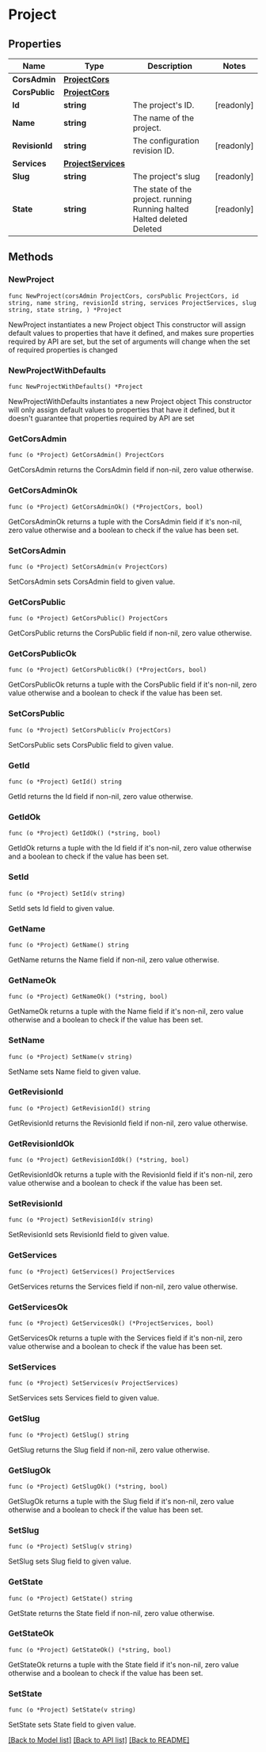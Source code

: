 # Project

## Properties

Name | Type | Description | Notes
------------ | ------------- | ------------- | -------------
**CorsAdmin** | [**ProjectCors**](ProjectCors.md) |  | 
**CorsPublic** | [**ProjectCors**](ProjectCors.md) |  | 
**Id** | **string** | The project&#39;s ID. | [readonly] 
**Name** | **string** | The name of the project. | 
**RevisionId** | **string** | The configuration revision ID. | [readonly] 
**Services** | [**ProjectServices**](ProjectServices.md) |  | 
**Slug** | **string** | The project&#39;s slug | [readonly] 
**State** | **string** | The state of the project. running Running halted Halted deleted Deleted | [readonly] 

## Methods

### NewProject

`func NewProject(corsAdmin ProjectCors, corsPublic ProjectCors, id string, name string, revisionId string, services ProjectServices, slug string, state string, ) *Project`

NewProject instantiates a new Project object
This constructor will assign default values to properties that have it defined,
and makes sure properties required by API are set, but the set of arguments
will change when the set of required properties is changed

### NewProjectWithDefaults

`func NewProjectWithDefaults() *Project`

NewProjectWithDefaults instantiates a new Project object
This constructor will only assign default values to properties that have it defined,
but it doesn't guarantee that properties required by API are set

### GetCorsAdmin

`func (o *Project) GetCorsAdmin() ProjectCors`

GetCorsAdmin returns the CorsAdmin field if non-nil, zero value otherwise.

### GetCorsAdminOk

`func (o *Project) GetCorsAdminOk() (*ProjectCors, bool)`

GetCorsAdminOk returns a tuple with the CorsAdmin field if it's non-nil, zero value otherwise
and a boolean to check if the value has been set.

### SetCorsAdmin

`func (o *Project) SetCorsAdmin(v ProjectCors)`

SetCorsAdmin sets CorsAdmin field to given value.


### GetCorsPublic

`func (o *Project) GetCorsPublic() ProjectCors`

GetCorsPublic returns the CorsPublic field if non-nil, zero value otherwise.

### GetCorsPublicOk

`func (o *Project) GetCorsPublicOk() (*ProjectCors, bool)`

GetCorsPublicOk returns a tuple with the CorsPublic field if it's non-nil, zero value otherwise
and a boolean to check if the value has been set.

### SetCorsPublic

`func (o *Project) SetCorsPublic(v ProjectCors)`

SetCorsPublic sets CorsPublic field to given value.


### GetId

`func (o *Project) GetId() string`

GetId returns the Id field if non-nil, zero value otherwise.

### GetIdOk

`func (o *Project) GetIdOk() (*string, bool)`

GetIdOk returns a tuple with the Id field if it's non-nil, zero value otherwise
and a boolean to check if the value has been set.

### SetId

`func (o *Project) SetId(v string)`

SetId sets Id field to given value.


### GetName

`func (o *Project) GetName() string`

GetName returns the Name field if non-nil, zero value otherwise.

### GetNameOk

`func (o *Project) GetNameOk() (*string, bool)`

GetNameOk returns a tuple with the Name field if it's non-nil, zero value otherwise
and a boolean to check if the value has been set.

### SetName

`func (o *Project) SetName(v string)`

SetName sets Name field to given value.


### GetRevisionId

`func (o *Project) GetRevisionId() string`

GetRevisionId returns the RevisionId field if non-nil, zero value otherwise.

### GetRevisionIdOk

`func (o *Project) GetRevisionIdOk() (*string, bool)`

GetRevisionIdOk returns a tuple with the RevisionId field if it's non-nil, zero value otherwise
and a boolean to check if the value has been set.

### SetRevisionId

`func (o *Project) SetRevisionId(v string)`

SetRevisionId sets RevisionId field to given value.


### GetServices

`func (o *Project) GetServices() ProjectServices`

GetServices returns the Services field if non-nil, zero value otherwise.

### GetServicesOk

`func (o *Project) GetServicesOk() (*ProjectServices, bool)`

GetServicesOk returns a tuple with the Services field if it's non-nil, zero value otherwise
and a boolean to check if the value has been set.

### SetServices

`func (o *Project) SetServices(v ProjectServices)`

SetServices sets Services field to given value.


### GetSlug

`func (o *Project) GetSlug() string`

GetSlug returns the Slug field if non-nil, zero value otherwise.

### GetSlugOk

`func (o *Project) GetSlugOk() (*string, bool)`

GetSlugOk returns a tuple with the Slug field if it's non-nil, zero value otherwise
and a boolean to check if the value has been set.

### SetSlug

`func (o *Project) SetSlug(v string)`

SetSlug sets Slug field to given value.


### GetState

`func (o *Project) GetState() string`

GetState returns the State field if non-nil, zero value otherwise.

### GetStateOk

`func (o *Project) GetStateOk() (*string, bool)`

GetStateOk returns a tuple with the State field if it's non-nil, zero value otherwise
and a boolean to check if the value has been set.

### SetState

`func (o *Project) SetState(v string)`

SetState sets State field to given value.



[[Back to Model list]](../README.md#documentation-for-models) [[Back to API list]](../README.md#documentation-for-api-endpoints) [[Back to README]](../README.md)


